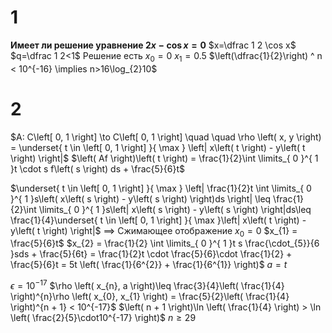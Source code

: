 # 1
**Имеет ли решение уравнение $2x-\cos x = 0$**
$x=\dfrac 1 2 \cos x$
$q=\dfrac 1 2<1$
Решение есть
$x_{0}=0$
$x_{1}=0.5$
$\left(\dfrac{1}{2}\right) ^ n < 10^{-16} \implies n>16\log_{2}10$

# 2
$A: C\left[ 0, 1 \right] \to C\left[ 0, 1 \right] \quad  \quad \rho \left( x, y \right) = \underset{ t \in \left[ 0, 1 \right] }{ \max } \left| x\left( t \right) - y\left( t \right) \right|$
$\left( Af \right)\left( t \right) = \frac{1}{2}\int \limits_{ 0 }^{ 1 }t \cdot s f\left( s \right) ds + \frac{5}{6}t$

$\underset{ t \in \left[ 0, 1 \right] }{ \max } \left| \frac{1}{2}t \int \limits_{ 0 }^{ 1 }s\left( x\left( s \right) - y\left( s \right) \right)ds \right| \leq \frac{1}{2}\int \limits_{ 0 }^{ 1 }s\left| x\left( s \right) - y\left( s \right) \right|ds\leq \frac{1}{4}\underset{ t \in \left[ 0, 1 \right] }{ \max }\left| x\left( t \right) - y\left( t \right) \right|$
$\implies$ Сжимающее отображение
$x_{0} = 0$
$x_{1} = \frac{5}{6}t$
$x_{2} = \frac{1}{2} \int \limits_{ 0 }^{ 1 }t s \frac{\cdot_{5}}{6 }sds + \frac{5}{6t} = \frac{1}{2}t \cdot \frac{5}{6}\cdot \frac{1}{2} + \frac{5}{6}t = 5t \left( \frac{1}{6^{2}} + \frac{1}{6^{1}} \right)$
$a = t$

$\epsilon = 10^{-17}$
$\rho \left( x_{n}, a \right)\leq \frac{3}{4}\left( \frac{1}{4} \right)^{n}\rho \left( x_{0}, x_{1} \right) = \frac{5}{2}\left( \frac{1}{4} \right)^{n + 1} < 10^{-17}$
$\left( n + 1 \right)\ln \left( \frac{1}{4} \right) > \ln \left( \frac{2}{5}\cdot10^{-17} \right)$
$n \geq 29$
